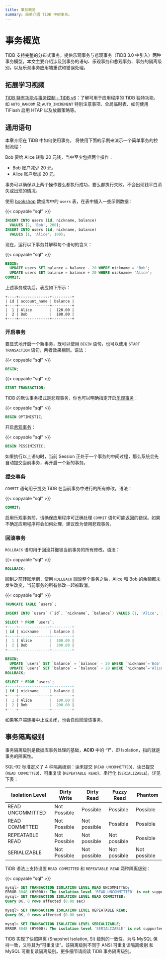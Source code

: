 ```yaml
---
title: 事务概览
summary: 简单介绍 TiDB 中的事务。
---
```


# 事务概览

TiDB 支持完整的分布式事务，提供乐观事务与悲观事务（TiDB 3.0 中引入）两种事务模型。本文主要介绍涉及到事务的语句、乐观事务和悲观事务、事务的隔离级别，以及乐观事务应用端重试和错误处理。

## 拓展学习视频

[TiDB 特有功能与事务控制 - TiDB v6](https://learn.pingcap.com/learner/course/750002/?utm_source=docs-cn-dev-guide)：了解可用于应用程序的 TiDB 独特功能，如 `AUTO_RANDOM` 及 `AUTO_INCREMENT` 特别注意事项、全局临时表、如何使用 TiFlash 启用 HTAP 以及放置策略等。

## 通用语句

本章介绍在 TiDB 中如何使用事务。 将使用下面的示例来演示一个简单事务的控制流程：

Bob 要给 Alice 转账 20 元钱，当中至少包括两个操作：

- Bob 账户减少 20 元。
- Alice 账户增加 20 元。

事务可以确保以上两个操作要么都执行成功，要么都执行失败，不会出现钱平白消失或出现的情况。

使用 [bookshop](/develop/dev-guide-bookshop-schema-design.md) 数据库中的 `users` 表，在表中插入一些示例数据：

{{< copyable "sql" >}}

```sql
INSERT INTO users (id, nickname, balance)
  VALUES (2, 'Bob', 200);
INSERT INTO users (id, nickname, balance)
  VALUES (1, 'Alice', 100);
```

现在，运行以下事务并解释每个语句的含义：

{{< copyable "sql" >}}

```sql
BEGIN;
  UPDATE users SET balance = balance - 20 WHERE nickname = 'Bob';
  UPDATE users SET balance = balance + 20 WHERE nickname= 'Alice';
COMMIT;
```

上述事务成功后，表应如下所示：

```
+----+--------------+---------+
| id | account_name | balance |
+----+--------------+---------+
|  1 | Alice        |  120.00 |
|  2 | Bob          |  180.00 |
+----+--------------+---------+

```

### 开启事务

要显式地开启一个新事务，既可以使用 `BEGIN` 语句，也可以使用 `START TRANSACTION` 语句，两者效果相同。语法：

{{< copyable "sql" >}}

```sql
BEGIN;
```

{{< copyable "sql" >}}

```sql
START TRANSACTION;
```

TiDB 的默认事务模式是悲观事务，你也可以明确指定开启[乐观事务](/develop/dev-guide-optimistic-and-pessimistic-transaction.md)：

{{< copyable "sql" >}}

```sql
BEGIN OPTIMISTIC;
```

开启[悲观事务](/develop/dev-guide-optimistic-and-pessimistic-transaction.md)：

{{< copyable "sql" >}}

```sql
BEGIN PESSIMISTIC;
```

如果执行以上语句时，当前 Session 正处于一个事务的中间过程，那么系统会先自动提交当前事务，再开启一个新的事务。

### 提交事务

`COMMIT` 语句用于提交 TiDB 在当前事务中进行的所有修改。语法：

{{< copyable "sql" >}}

```sql
COMMIT;
```

启用乐观事务前，请确保应用程序可正确处理 `COMMIT` 语句可能返回的错误。如果不确定应用程序将会如何处理，建议改为使用悲观事务。

### 回滚事务

`ROLLBACK` 语句用于回滚并撤销当前事务的所有修改。语法：

{{< copyable "sql" >}}

```sql
ROLLBACK;
```

回到之前转账示例，使用 `ROLLBACK` 回滚整个事务之后，Alice 和 Bob 的余额都未发生改变，当前事务的所有修改一起被取消。

{{< copyable "sql" >}}

```sql
TRUNCATE TABLE `users`;

INSERT INTO `users` (`id`, `nickname`, `balance`) VALUES (1, 'Alice', 100), (2, 'Bob', 200);

SELECT * FROM `users`;
+----+--------------+---------+
| id | nickname     | balance |
+----+--------------+---------+
|  1 | Alice        |  100.00 |
|  2 | Bob          |  200.00 |
+----+--------------+---------+

BEGIN;
  UPDATE `users` SET `balance` = `balance` - 20 WHERE `nickname`='Bob';
  UPDATE `users` SET `balance` = `balance` + 20 WHERE `nickname`='Alice';
ROLLBACK;

SELECT * FROM `users`;
+----+--------------+---------+
| id | nickname     | balance |
+----+--------------+---------+
|  1 | Alice        |  100.00 |
|  2 | Bob          |  200.00 |
+----+--------------+---------+
```

如果客户端连接中止或关闭，也会自动回滚该事务。

## 事务隔离级别

事务隔离级别是数据库事务处理的基础，**ACID** 中的 **“I”**，即 Isolation，指的就是事务的隔离性。

SQL-92 标准定义了 4 种隔离级别：读未提交 (`READ UNCOMMITTED`)、读已提交 (`READ COMMITTED`)、可重复读 (`REPEATABLE READ`)、串行化 (`SERIALIZABLE`)。详见下表：

| Isolation Level  | Dirty Write  | Dirty Read   | Fuzzy Read   | Phantom      |
| ---------------- | ------------ | ------------ | ------------ | ------------ |
| READ UNCOMMITTED | Not Possible | Possible     | Possible     | Possible     |
| READ COMMITTED   | Not Possible | Not possible | Possible     | Possible     |
| REPEATABLE READ  | Not Possible | Not possible | Not possible | Possible     |
| SERIALIZABLE     | Not Possible | Not possible | Not possible | Not possible |

TiDB 语法上支持设置 `READ COMMITTED` 和 `REPEATABLE READ` 两种隔离级别：

{{< copyable "sql" >}}

```sql
mysql> SET TRANSACTION ISOLATION LEVEL READ UNCOMMITTED;
ERROR 8048 (HY000): The isolation level 'READ-UNCOMMITTED' is not supported. Set tidb_skip_isolation_level_check=1 to skip this error
mysql> SET TRANSACTION ISOLATION LEVEL READ COMMITTED;
Query OK, 0 rows affected (0.00 sec)

mysql> SET TRANSACTION ISOLATION LEVEL REPEATABLE READ;
Query OK, 0 rows affected (0.00 sec)

mysql> SET TRANSACTION ISOLATION LEVEL SERIALIZABLE;
ERROR 8048 (HY000): The isolation level 'SERIALIZABLE' is not supported. Set tidb_skip_isolation_level_check=1 to skip this error
```

TiDB 实现了快照隔离 (Snapshot Isolation, SI) 级别的一致性。为与 MySQL 保持一致，又称其为“可重复读”。该隔离级别不同于 ANSI 可重复读隔离级别 和 MySQL 可重复读隔离级别。更多细节请阅读 TiDB 事务隔离级别。
